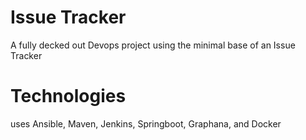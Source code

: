 # Issue Tracker
A fully decked out Devops project using the minimal base of an Issue Tracker

# Technologies
uses Ansible, Maven, Jenkins, Springboot, Graphana, and Docker
